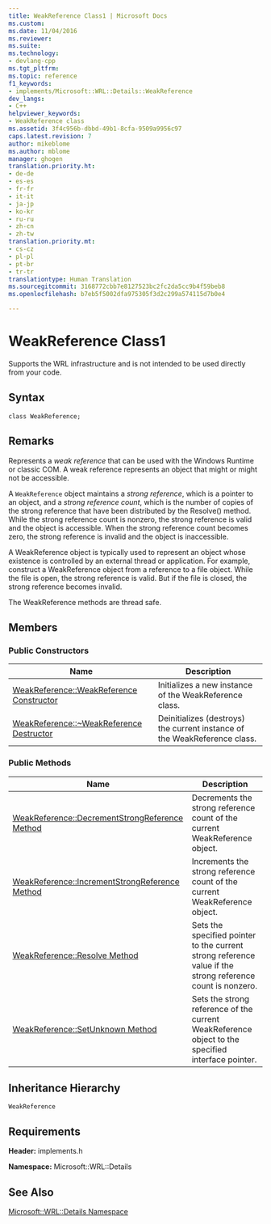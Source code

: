 ```yaml
---
title: WeakReference Class1 | Microsoft Docs
ms.custom: 
ms.date: 11/04/2016
ms.reviewer: 
ms.suite: 
ms.technology:
- devlang-cpp
ms.tgt_pltfrm: 
ms.topic: reference
f1_keywords:
- implements/Microsoft::WRL::Details::WeakReference
dev_langs:
- C++
helpviewer_keywords:
- WeakReference class
ms.assetid: 3f4c956b-dbbd-49b1-8cfa-9509a9956c97
caps.latest.revision: 7
author: mikeblome
ms.author: mblome
manager: ghogen
translation.priority.ht:
- de-de
- es-es
- fr-fr
- it-it
- ja-jp
- ko-kr
- ru-ru
- zh-cn
- zh-tw
translation.priority.mt:
- cs-cz
- pl-pl
- pt-br
- tr-tr
translationtype: Human Translation
ms.sourcegitcommit: 3168772cbb7e8127523bc2fc2da5cc9b4f59beb8
ms.openlocfilehash: b7eb5f5002dfa975305f3d2c299a574115d7b0e4

---
```

# WeakReference Class1
Supports the WRL infrastructure and is not intended to be used directly from your code.  
  
## Syntax  
  
```  
class WeakReference;  
```  
  
## Remarks  
 Represents a *weak reference* that can be used with the Windows Runtime or classic COM. A weak reference represents an object that might or might not be accessible.  
  
 A `WeakReference` object maintains a *strong reference*, which is a pointer to an object, and a *strong reference count*, which is the number of copies of the strong reference that have been distributed by the Resolve() method. While the strong reference count is nonzero, the strong reference is valid and the object is accessible. When the strong reference count becomes zero, the strong reference is invalid and the object is inaccessible.  
  
 A WeakReference object is typically used to represent an object whose existence is controlled by an external thread or application. For example, construct a WeakReference object from a reference to a file object. While the file is open, the strong reference is valid. But if the file is closed, the strong reference becomes invalid.  
  
 The WeakReference methods are thread safe.  
  
## Members  
  
### Public Constructors  
  
|Name|Description|  
|----------|-----------------|  
|[WeakReference::WeakReference Constructor](../windows/weakreference-weakreference-constructor.md)|Initializes a new instance of the WeakReference class.|  
|[WeakReference::~WeakReference Destructor](../windows/weakreference-tilde-weakreference-destructor.md)|Deinitializes (destroys) the current instance of the WeakReference class.|  
  
### Public Methods  
  
|Name|Description|  
|----------|-----------------|  
|[WeakReference::DecrementStrongReference Method](../windows/weakreference-decrementstrongreference-method.md)|Decrements the strong reference count of the current WeakReference object.|  
|[WeakReference::IncrementStrongReference Method](../windows/weakreference-incrementstrongreference-method.md)|Increments the strong reference count of the current WeakReference object.|  
|[WeakReference::Resolve Method](../windows/weakreference-resolve-method.md)|Sets the specified pointer to the current strong reference value if the strong reference count is nonzero.|  
|[WeakReference::SetUnknown Method](../windows/weakreference-setunknown-method.md)|Sets the strong reference of the current WeakReference object to the specified interface pointer.|  
  
## Inheritance Hierarchy  
 `WeakReference`  
  
## Requirements  
 **Header:** implements.h  
  
 **Namespace:** Microsoft::WRL::Details  
  
## See Also  
 [Microsoft::WRL::Details Namespace](../windows/microsoft-wrl-details-namespace.md)


<!--HONumber=Jan17_HO1-->


